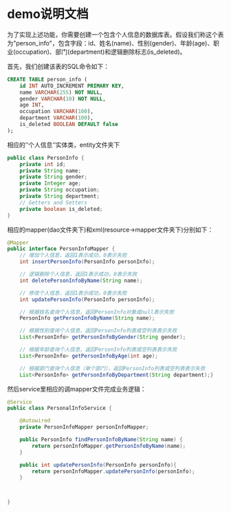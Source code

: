# demo说明文档

为了实现上述功能，你需要创建一个包含个人信息的数据库表。假设我们称这个表为"person_info"，包含字段：id、姓名(name)、性别(gender)、年龄(age)、职业(occupation)、部门(department)和逻辑删除标志(is_deleted)。

首先，我们创建该表的SQL命令如下：

```sql
CREATE TABLE person_info (
    id INT AUTO_INCREMENT PRIMARY KEY,
    name VARCHAR(255) NOT NULL,
    gender VARCHAR(10) NOT NULL,
    age INT,
    occupation VARCHAR(100),
    department VARCHAR(100),
    is_deleted BOOLEAN DEFAULT false
);
```

相应的’‘个人信息‘’实体类，entity文件夹下

```java
public class PersonInfo {
    private int id;
    private String name;
    private String gender;
    private Integer age;
    private String occupation;
    private String department;
    // Getters and Setters
    private boolean is_deleted;
}
```

相应的mapper(dao文件夹下)和xml(resource->mapper文件夹下)分别如下：

```java
@Mapper
public interface PersonInfoMapper {
    // 增加个人信息，返回1表示成功，0表示失败
    int insertPersonInfo(PersonInfo personInfo);

    // 逻辑删除个人信息，返回1表示成功，0表示失败
    int deletePersonInfoByName(String name);

    // 修改个人信息，返回1表示成功，0表示失败
    int updatePersonInfo(PersonInfo personInfo);

    // 根据姓名查询个人信息，返回PersonInfo对象或null表示失败
    PersonInfo getPersonInfoByName(String name);

    // 根据性别查询个人信息，返回PersonInfo列表或空列表表示失败
    List<PersonInfo> getPersonInfoByGender(String gender);

    // 根据年龄查询个人信息，返回PersonInfo列表或空列表表示失败
    List<PersonInfo> getPersonInfoByAge(int age);

    // 根据部门查询个人信息（单个部门），返回PersonInfo列表或空列表表示失败
    List<PersonInfo> getPersonInfoByDepartment(String department);}
```

然后service里相应的调mapper文件完成业务逻辑：

```java
@Service
public class PersonalInfoService {

    @Autowired
    private PersonInfoMapper personInfoMapper;

    public PersonInfo findPersonInfoByName(String name) {
        return personInfoMapper.getPersonInfoByName(name);
    }

    public int updatePersonInfo(PersonInfo personInfo){
        return personInfoMapper.updatePersonInfo(personInfo);
    }



}
```